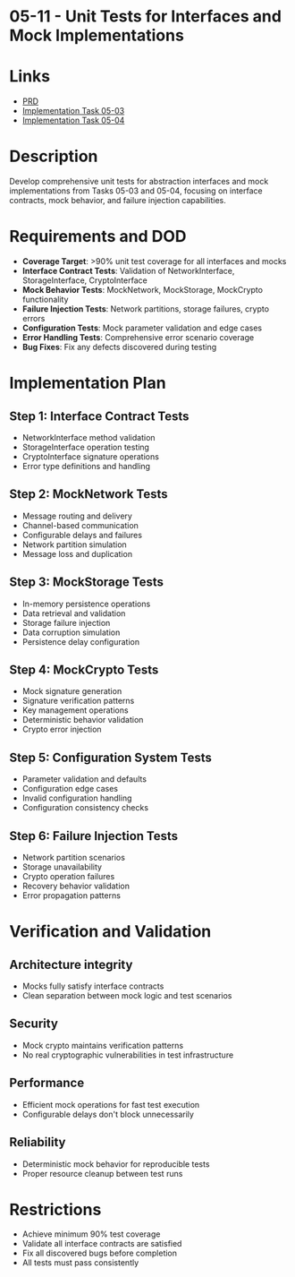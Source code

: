 # 05-11 - Unit Tests for Interfaces and Mock Implementations

# Links
- [PRD](/workflow/prd/federation/05_hotstuff_consensus.md)
- [Implementation Task 05-03](/workflow/tasks/federation/05/05-03-abstraction-interfaces.md)
- [Implementation Task 05-04](/workflow/tasks/federation/05/05-04-mock-infrastructure.md)

# Description
Develop comprehensive unit tests for abstraction interfaces and mock implementations from Tasks 05-03 and 05-04, focusing on interface contracts, mock behavior, and failure injection capabilities.

# Requirements and DOD
- **Coverage Target**: >90% unit test coverage for all interfaces and mocks
- **Interface Contract Tests**: Validation of NetworkInterface, StorageInterface, CryptoInterface
- **Mock Behavior Tests**: MockNetwork, MockStorage, MockCrypto functionality
- **Failure Injection Tests**: Network partitions, storage failures, crypto errors
- **Configuration Tests**: Mock parameter validation and edge cases
- **Error Handling Tests**: Comprehensive error scenario coverage
- **Bug Fixes**: Fix any defects discovered during testing

# Implementation Plan

## Step 1: Interface Contract Tests
- NetworkInterface method validation
- StorageInterface operation testing
- CryptoInterface signature operations
- Error type definitions and handling

## Step 2: MockNetwork Tests
- Message routing and delivery
- Channel-based communication
- Configurable delays and failures
- Network partition simulation
- Message loss and duplication

## Step 3: MockStorage Tests
- In-memory persistence operations
- Data retrieval and validation
- Storage failure injection
- Data corruption simulation
- Persistence delay configuration

## Step 4: MockCrypto Tests
- Mock signature generation
- Signature verification patterns
- Key management operations
- Deterministic behavior validation
- Crypto error injection

## Step 5: Configuration System Tests
- Parameter validation and defaults
- Configuration edge cases
- Invalid configuration handling
- Configuration consistency checks

## Step 6: Failure Injection Tests
- Network partition scenarios
- Storage unavailability
- Crypto operation failures
- Recovery behavior validation
- Error propagation patterns

# Verification and Validation

## Architecture integrity
- Mocks fully satisfy interface contracts
- Clean separation between mock logic and test scenarios

## Security
- Mock crypto maintains verification patterns
- No real cryptographic vulnerabilities in test infrastructure

## Performance
- Efficient mock operations for fast test execution
- Configurable delays don't block unnecessarily

## Reliability
- Deterministic mock behavior for reproducible tests
- Proper resource cleanup between test runs

# Restrictions
- Achieve minimum 90% test coverage
- Validate all interface contracts are satisfied
- Fix all discovered bugs before completion
- All tests must pass consistently